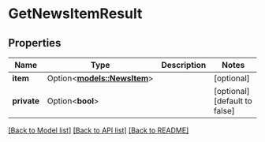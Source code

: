 # GetNewsItemResult

## Properties

Name | Type | Description | Notes
------------ | ------------- | ------------- | -------------
**item** | Option<[**models::NewsItem**](NewsItem.md)> |  | [optional]
**private** | Option<**bool**> |  | [optional][default to false]

[[Back to Model list]](../README.md#documentation-for-models) [[Back to API list]](../README.md#documentation-for-api-endpoints) [[Back to README]](../README.md)


